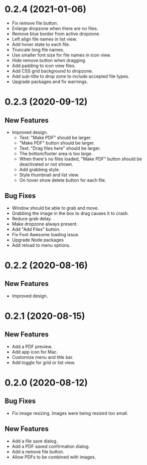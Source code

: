 # 0.2.4 (2021-01-06)

* Fix remove file button.
* Enlarge dropzone when there are no files.
* Remove blue border from active dropzone.
* Left align file names in list view.
* Add hover state to each file.
* Truncate long file names.
* Use smaller font size for file names in icon view.
* Hide remove button when dragging.
* Add padding to icon view files.
* Add CSS grid background to dropzone.
* Add sub-title to drop zone to include accepted file types.
* Upgrade packages and fix warnings.

# 0.2.3 (2020-09-12)

## New Features

- Improved design.
  - Text: "Make PDF" should be larger.
  - "Make PDF" button should be larger.
  - Text: "Drag files here" should be larger.
  - The bottom/footer area is too large.
  - When there's no files loaded, "Make PDF" button should be deactivated or not shown.
  - Add grabbing style.
  - Style thumbnail and list view.
  - On hover show delete button for each file.

## Bug Fixes

- Window should be able to grab and move.
- Grabbing the image in the box to drag causes it to crash.
- Reduce grab delay.
- Make dropzone always present.
- Add "Add Files" button.
- Fix Font Awesome loading issue.
- Upgrade Node packages
- Add reload to menu options.

# 0.2.2 (2020-08-16)

## New Features

- Improved design.

# 0.2.1 (2020-08-15)

## New Features

- Add a PDF preview.
- Add app icon for Mac.
- Customize menu and title bar.
- Add toggle for grid or list view.

# 0.2.0 (2020-08-12)

## Bug Fixes

- Fix image resizing. Images were being resized too small.

## New Features

- Add a file save dialog.
- Add a PDF saved confirmation dialog.
- Add a remove file button.
- Allow PDFs to be combined with images.
